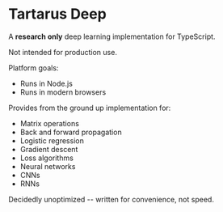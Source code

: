 # Tartarus Deep

A **research only** deep learning implementation for TypeScript.

Not intended for production use.

Platform goals:
* Runs in Node.js
* Runs in modern browsers


Provides from the ground up implementation for:

* Matrix operations
* Back and forward propagation
* Logistic regression
* Gradient descent
* Loss algorithms
* Neural networks
* CNNs
* RNNs

Decidedly unoptimized -- written for convenience, not speed.
